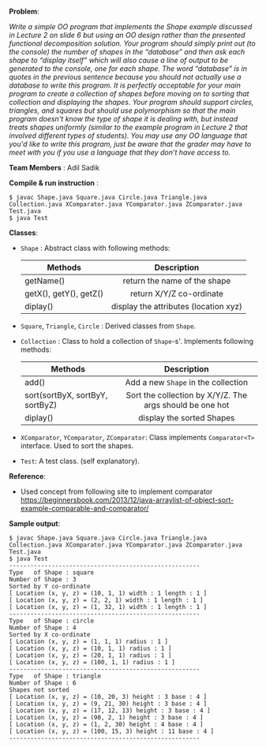 **Problem**:

*Write a simple OO program that implements the Shape
example discussed in Lecture 2 on slide 6 but using an OO
design rather than the presented functional
decomposition solution. Your program should simply print
out (to the console) the number of shapes in the
“database” and then ask each shape to “display itself”
which will also cause a line of output to be generated to
the console, one for each shape. The word “database” is
in quotes in the previous sentence because you should
not actually use a database to write this program. It is
perfectly acceptable for your main program to create a
collection of shapes before moving on to sorting that
collection and displaying the shapes. Your program should
support circles, triangles, and squares but should use
polymorphism so that the main program doesn't know
the type of shape it is dealing with, but instead treats
shapes uniformly (similar to the example program in
Lecture 2 that involved different types of students). You
may use any OO language that you'd like to write this
program, just be aware that the grader may have to meet
with you if you use a language that they don’t have access
to.*

**Team Members** : Adil Sadik

**Compile & run instruction** :  
```
$ javac Shape.java Square.java Circle.java Triangle.java Collection.java XComparator.java YComparator.java ZComparator.java Test.java  
$ java Test
```

**Classes**:  
- ```Shape``` : Abstract class with following methods:  

  | Methods        | Description           |
  | ------------- |:-------------:|
  | getName()      | return the name of the shape |
  | getX(), getY(), getZ()      | return X/Y/Z co-ordinate      |
  | diplay() | display the attributes (location xyz)      |


- ```Square```, ```Triangle```, ```Circle``` : Derived classes from ```Shape```. 
- ```Collection``` : Class to hold a collection of ```Shape```-s'. Implements following methods:  

  | Methods        | Description           |
  | ------------- |:-------------:|
  | add()      | Add a new ```Shape``` in the collection |
  | sort(sortByX, sortByY, sortByZ)      | Sort the collection by X/Y/Z. The args should be one hot      |
  | diplay() | display the sorted Shapes      |

- ```XComparator```, ```YComparator```, ```ZComparator```: Class implements ```Comparator<T>``` interface. Used to sort the shapes.
- ```Test```: A test class. (self explanatory). 

**Reference**:
  - Used concept from following site to implement comparator  
  https://beginnersbook.com/2013/12/java-arraylist-of-object-sort-example-comparable-and-comparator/
  
  
**Sample output**:
```
$ javac Shape.java Square.java Circle.java Triangle.java Collection.java XComparator.java YComparator.java ZComparator.java Test.java
$ java Test
------------------------------------------------------
Type   of Shape : square
Number of Shape : 3
Sorted by Y co-ordinate
[ Location (x, y, z) = (10, 1, 1) width : 1 length : 1 ]
[ Location (x, y, z) = (2, 2, 1) width : 1 length : 1 ]
[ Location (x, y, z) = (1, 32, 1) width : 1 length : 1 ]
------------------------------------------------------
Type   of Shape : circle
Number of Shape : 4
Sorted by X co-ordinate
[ Location (x, y, z) = (1, 1, 1) radius : 1 ]
[ Location (x, y, z) = (10, 1, 1) radius : 1 ]
[ Location (x, y, z) = (20, 1, 1) radius : 1 ]
[ Location (x, y, z) = (100, 1, 1) radius : 1 ]
------------------------------------------------------
Type   of Shape : triangle
Number of Shape : 6
Shapes not sorted
[ Location (x, y, z) = (10, 20, 3) height : 3 base : 4 ]
[ Location (x, y, z) = (9, 21, 30) height : 3 base : 4 ]
[ Location (x, y, z) = (17, 12, 13) height : 3 base : 4 ]
[ Location (x, y, z) = (90, 2, 1) height : 3 base : 4 ]
[ Location (x, y, z) = (1, 2, 30) height : 4 base : 4 ]
[ Location (x, y, z) = (100, 15, 3) height : 11 base : 4 ]
------------------------------------------------------
```
